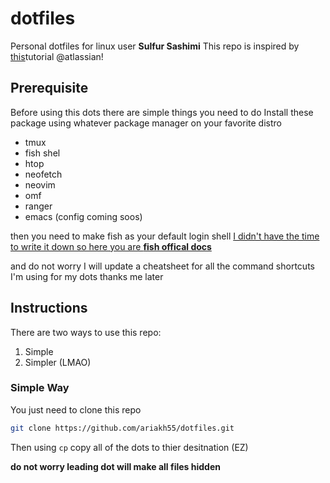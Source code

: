 # dotfiles

Personal dotfiles for linux user **Sulfur Sashimi**
This repo is inspired by [this](https://www.atlassian.com/git/tutorials/dotfiles)tutorial @atlassian!

## Prerequisite
Before using this dots there are simple things you need to do
Install these package using whatever package manager on your favorite distro
- tmux
- fish shel
- htop
- neofetch
- neovim
- omf
- ranger
- emacs (config coming soos)

then you need to make fish as your default login shell 
[I didn't have the time to write it down so here you are **fish offical docs**](https://fishshell.com/docs/current/)

and do not worry I will update a cheatsheet for all the command shortcuts I'm using for my dots
thanks me later

## Instructions
There are two ways to use this repo: 
1. Simple
2. Simpler (LMAO)

### Simple Way
You just need to clone this repo
``` sh
git clone https://github.com/ariakh55/dotfiles.git
```

Then using `cp` copy all of the dots to thier desitnation (EZ)

__do not worry leading dot will make all files hidden__

